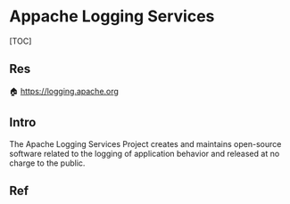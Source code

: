 # Appache Logging Services

[TOC]



## Res
🏠 https://logging.apache.org



## Intro
The Apache Logging Services Project creates and maintains open-source software related to the logging of application behavior and released at no charge to the public.



## Ref

